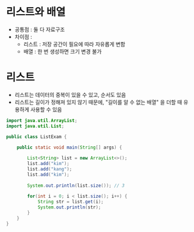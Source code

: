 # 리스트와 배열
- 공통점 : 둘 다 자료구조
- 차이점 :
  - 리스트 : 저장 공간이 필요에 따라 자유롭게 변함
  - 배열 : 한 번 생성하면 크기 변경 불가

# 리스트
- 리스트는 데이터의 중복이 있을 수 있고, 순서도 있음
- 리스트는 길이가 정해져 있지 않기 때문에, "길이를 알 수 없는 배열" 을 더할 때 유용하게 사용할 수 있음

```java
import java.util.ArrayList;
import java.util.List;

public class ListExam {

	public static void main(String[] args) {
		
		List<String> list = new ArrayList<>();
		list.add("kim");
		list.add("kang");
		list.add("kim");
		
		System.out.println(list.size()); // 3
		
		for(int i = 0; i < list.size(); i++) {
			String str = list.get(i);
			System.out.println(str);
		}
	}
}
```